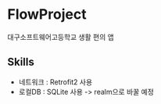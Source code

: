# FlowProject
대구소프트웨어고등학교 생활 편의 앱

## Skills
* 네트워크 : Retrofit2 사용
* 로컬DB : SQLite 사용 -> realm으로 바꿀 예정
